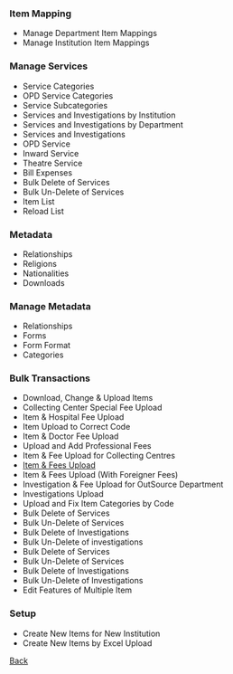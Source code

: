 ### Item Mapping
* Manage Department Item Mappings
* Manage Institution Item Mappings

### Manage Services
* Service Categories
* OPD Service Categories
* Service Subcategories
* Services and Investigations by Institution
* Services and Investigations by Department
* Services and Investigations
* OPD Service
* Inward Service
* Theatre Service
* Bill Expenses
* Bulk Delete of Services
* Bulk Un-Delete of Services
* Item List
* Reload List

### Metadata
* Relationships
* Religions
* Nationalities
* Downloads

### Manage Metadata
* Relationships
* Forms
* Form Format 
* Categories

### Bulk Transactions
* Download, Change & Upload Items
* Collecting Center Special Fee Upload
* Item & Hospital Fee Upload
* Item Upload to Correct Code
* Item & Doctor Fee Upload
* Upload and Add Professional Fees
* Item & Fee Upload for Collecting Centres
* [Item & Fees Upload](https://github.com/hmislk/hmis/wiki/Upload-Items-and-Fees)
* Item & Fees Upload (With Foreigner Fees)
* Investigation & Fee Upload for OutSource Department
* Investigations Upload
* Upload and Fix Item Categories by Code
* Bulk Delete of Services
* Bulk Un-Delete of Services
* Bulk Delete of Investigations
* Bulk Un-Delete of investigations
* Bulk Delete of Services
* Bulk Un-Delete of Services
* Bulk Delete of Investigations
* Bulk Un-Delete of Investigations
* Edit Features of Multiple Item


### Setup
* Create New Items for New Institution
* Create New Items by Excel Upload










[Back](https://github.com/hmislk/hmis/wiki/System-Administration)